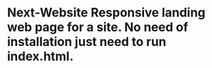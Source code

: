# Next-Website Responsive landing web page for a site. No need of installation just need to run index.html.
